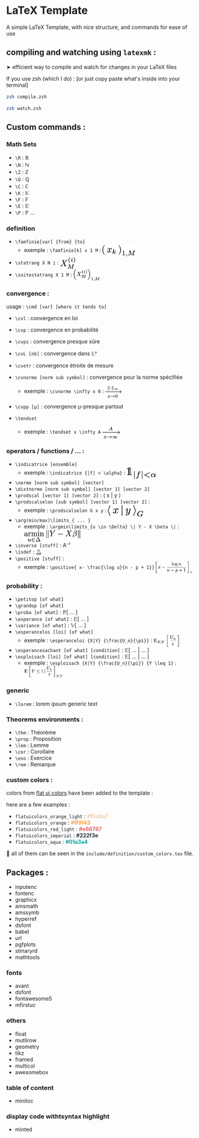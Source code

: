 # LaTeX Template

A simple LaTeX Template, with nice structure, and commands for ease of use

## compiling and watching using `latexmk` :

➤ efficient way to compile and watch for changes in your LaTeX files

If you use zsh (which I do) : [or just copy paste what's inside into your terminal]

```zsh
zsh compile.zsh
```

```zsh
zsh watch.zsh
```

## Custom commands :

### Math Sets
- `\R` : ℝ
- `\N` : ℕ
- `\Z` : ℤ
- `\Q` : ℚ
- `\C` : ℂ
- `\K` : 𝕂
- `\F` : 𝔽
- `\E` : 𝔼
- `\P` : ℙ
...

### definition

- `\famfinie[var] {from} {to}`
    - exemple : `\famfinie[k] x 1 M` : <img style="height : 2.3em; vertical-align:middle" src="./desc_img/famfinie.png"/>
- <span>`\statrang X N i` :</span> <img style="height : 2.3em; vertical-align:middle" src="./desc_img/statrang.png"/>
- `\suitestatrang X 1 M` : <img style="height : 2.3em; vertical-align:middle" src="./desc_img/suitestatrang.png"/>


### convergence :

usage : `\cmd [var] [where it tends to]`

- `\cvl` : convergence en loi
- `\cvp` : convergence en probabilité
- `\cvps` : convergence presque sûre
- `\cvL [nb]` : convergence dans 𝕃ᴾ
- `\cvetr` : convergence étroite de mesure
- `\cvnorme [norm sub symbol]` : convergence pour la norme spécifiée
    - <span>exemple : `\cvnorme \infty x 0` :</span> <img style="height : 2.3em; vertical-align:middle" src="./desc_img/cvnorme.png"/>
- `\cvpp [μ]` : convergence μ-presque partout

- `\tendset` 
    - <span>exemple : `\tendset x \infty A`</span> <img style="height : 2.3em; vertical-align:middle" src="./desc_img/tendset.png"/>

### operators / functions / ... :

- `\indicatrice [ensemble]`
    - <span> exemple : `\indicatrice {|f| < \alpha}` :</span> <img style="height : 2.3em; vertical-align:middle" src="./desc_img/indicatrice.png"/>
- `\norme [norm sub symbol] [vector]`
- `\distnorme [norm sub symbol] [vector 1] [vector 2]`
- `\prodscal [vector 1] [vector 2]` : ⟨ x | y ⟩
- `\prodscalselon [sub symbol] [vector 1] [vector 2]` : 
    - <span>exemple : `\prodscalselon G x y` :</span> <img style="height : 2.3em; vertical-align:middle" src="./desc_img/prodscalselon.png"/>
- `\arg(min/max)\limits_{ ... }`
    - <span> exemple : `\argmin\limits_{u \in \Delta} \| Y - X \beta \|` : </span> <img style="height : 2.3em; vertical-align:middle" src="./desc_img/argmin.png"/>
- `\inverse [stuff]` : A⁻¹
- `\isdef` : <img style="width : 1em; vertical-align:middle" src="./desc_img/isdef.png"/>
- `\positive [stuff]` : 
    - <span>exemple : `\positive{ x- \frac{\log u}{n - p + 1}}`</span> <img style="height : 2.3em; vertical-align:middle" src="./desc_img/positive.png"/>


### probability :

- `\petitop [of what]`
- `\grandop [of what]`
- `\proba [of what]` : ℙ[ ... ]
- `\esperance [of what]` : 𝔼[ ... ]
- `\variance [of what]` : 𝕍[ ... ]
- `\esperanceloi [loi] [of what]` 
    - exemple : `\esperanceloi {X|Y} {\frac{U_n}{\pi}}` : <img style="height : 2.3em; vertical-align:middle" src="./desc_img/esperanceloi.png"/>
- `\esperancesachant [of what] [condition]` : 𝔼[ ... | ... ]
- `\esploisach [loi] [of what] [condition]` : 𝔼[ ... | ... ]
    - exemple : `\esploisach {X|Y} {\frac{U_n}{\pi}} {Y \leq 1}` : <img style="height : 2.3em; vertical-align:middle" src="./desc_img/esploisach.png"/>


### generic
- `\lorem` : lorem ipsum generic text

### Theorems environments :
- `\thm` : Théorème
- `\prop` : Proposition
- `\lem` : Lemme
- `\cor` : Corollaire
- `\exo` : Exercice
- `\rem` : Remarque

### custom colors :

colors from [flat ui colors](https://flatuicolors.com/) have been added to the template :

here are a few examples :

- `flatuicolors_orange_light` : <strong style="color : #f5cba7;"> #f5cba7 </strong>
- `flatuicolors_orange` : <strong style="color : #ff9f43;"> #ff9f43 </strong>
- `flatuicolors_red_light` : <strong style="color : #e66767;"> #e66767 </strong>
- `flatuicolors_imperial` : <strong style="color : #222f3e;"> #222f3e </strong>
- `flatuicolors_aqua` : <strong style="color : #01a3a4;"> #01a3a4 </strong>


👀 all of them can be seen in the `include/definition/custom_colors.tex` file.

## Packages :

- inputenc
- fontenc
- graphicx
- amsmath
- amssymb
- hyperref
- dsfont
- babel
- url
- pgfplots
- stmaryrd
- mathtools

### fonts

- avant
- dsfont
- fontawesome5
- mfirstuc

### others

- float
- mutlirow
- geometry
- tikz
- framed
- multicol
- awesomebox

### table of content

- minitoc

### display code withtsyntax highlight

- minted
